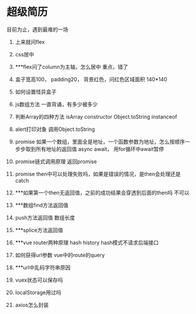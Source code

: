 # 超级简历
目前为止，遇到最难的一场
1. 上来就问flex
2. css居中
3. ***flex问了column为主轴，怎么居中
重点，错了
4. 盒子宽高100， padding20， 背景红色，问红色区域面积
140*140
5. 如何设置怪异盒子

6. js数组方法
一直背诵，有多少被多少
7. 判断Array的四种方法
isArray
constructor
Object.toString
instanceof
8. alert打印对象
调用Object.toString
9. promise
如果一个数组，里面全是地址，一个函数参数为地址，怎么按顺序一步步取到所有地址的返回值
async await， 用for循环中await暂停
10. promise链式调用原理
返回promise
11. promise then中可以处理失败吗，如果是错误的情况，是then会处理还是catch
12. ***如果第一个then无返回值，之前的成功结果会穿透到后面的then吗
不可以
13. ***数组find方法返回值
14. push方法返回值
数组长度
15. ***splice方法返回值
16. ***vue router两种原理
hash  history
hash模式不请求后端接口
17. 如何获得url参数
vue中的route的query
18. ***url中乱码字符串原因
19. vuex状态可以保存吗
20. localStorage用过吗
21. axios怎么封装